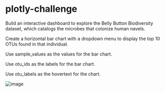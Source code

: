 # plotly-challenge
Build an interactive dashboard to explore the Belly Button Biodiversity dataset, which catalogs the microbes that colonize human navels.

Create a horizontal bar chart with a dropdown menu to display the top 10 OTUs found in that individual.




Use sample_values as the values for the bar chart.


Use otu_ids as the labels for the bar chart.


Use otu_labels as the hovertext for the chart.

![image](https://user-images.githubusercontent.com/79819331/123823668-689ccf80-d8cb-11eb-9dcb-871b9cb20d9f.png)

